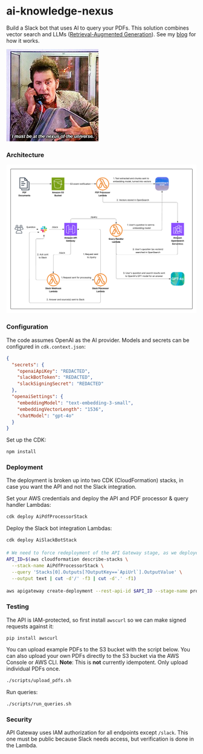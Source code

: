# ai-knowledge-nexus

Build a Slack bot that uses AI to query your PDFs. This solution combines vector search and LLMs ([Retrieval-Augmented Generation](https://en.wikipedia.org/wiki/Retrieval-augmented_generation)). See my [blog](https://medium.com/p/e137b77e2aa0) for how it works.

![alt text](./images/kramer.png)

### Architecture

![alt text](./images/architecture.png)

### Configuration

The code assumes OpenAI as the AI provider. Models and secrets can be configured in `cdk.context.json`:

```json
{
  "secrets": {
    "openaiApiKey": "REDACTED",
    "slackBotToken": "REDACTED",
    "slackSigningSecret": "REDACTED"
  },
  "openaiSettings": {
    "embeddingModel": "text-embedding-3-small",
    "embeddingVectorLength": "1536",
    "chatModel": "gpt-4o"
  }
}
```

Set up the CDK:

```bash
npm install
```

### Deployment

The deployment is broken up into two CDK (CloudFormation) stacks, in case you want the API and not the Slack integration.

Set your AWS credentials and deploy the API and PDF processor & query handler Lambdas:

```bash
cdk deploy AiPdfProcessorStack
```

Deploy the Slack bot integration Lambdas:

```bash
cdk deploy AiSlackBotStack

# We need to force redeployment of the API Gateway stage, as we deployed it in the 1st stack
API_ID=$(aws cloudformation describe-stacks \
  --stack-name AiPdfProcessorStack \
  --query 'Stacks[0].Outputs[?OutputKey==`ApiUrl`].OutputValue' \
  --output text | cut -d'/' -f3 | cut -d'.' -f1)

aws apigateway create-deployment --rest-api-id $API_ID --stage-name prod
```

### Testing

The API is IAM-protected, so first install `awscurl` so we can make signed requests against it:

```bash
pip install awscurl
```

You can upload example PDFs to the S3 bucket with the script below. You can also upload your own PDFs directly to the S3 bucket via the AWS Console or AWS CLI. **Note**: This is **not** currently idempotent. Only upload individual PDFs once.

```bash
./scripts/upload_pdfs.sh
```

Run queries:

```bash
./scripts/run_queries.sh
```

### Security

API Gateway uses IAM authorization for all endpoints except `/slack`. This one must be public because Slack needs access, but verification is done in the Lambda.
